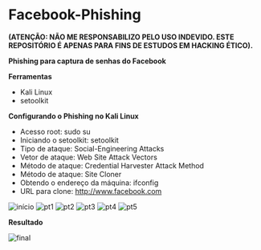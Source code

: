 # Facebook-Phishing

**(ATENÇÃO: NÃO ME RESPONSABILIZO PELO USO INDEVIDO. ESTE REPOSITÓRIO É APENAS PARA FINS DE ESTUDOS EM HACKING ÉTICO).**

**Phishing para captura de senhas do Facebook**

**Ferramentas**

* Kali Linux
* setoolkit


**Configurando o Phishing no Kali Linux**

* Acesso root: sudo su
* Iniciando o setoolkit: setoolkit
* Tipo de ataque: Social-Engineering Attacks
* Vetor de ataque: Web Site Attack Vectors
* Método de ataque: Credential Harvester Attack Method 
* Método de ataque: Site Cloner
* Obtendo o endereço da máquina: ifconfig
* URL para clone: http://www.facebook.com
  
![início](https://github.com/hds100/Facebook-Phishing/assets/148555673/dd27b5e0-83d3-4466-9731-8dadf21d2294)
![pt1](https://github.com/hds100/Facebook-Phishing/assets/148555673/3fc7c30b-dff8-4852-bcca-076c26576cec)
![pt2](https://github.com/hds100/Facebook-Phishing/assets/148555673/48f985a1-b543-4da0-b041-e8d557892113)
![pt3](https://github.com/hds100/Facebook-Phishing/assets/148555673/b482164b-3964-4406-b3d6-8baa9df764ee)
![pt4](https://github.com/hds100/Facebook-Phishing/assets/148555673/9cc14f2c-c4e1-421f-bcd1-5b4d3d0cdd3b)
![pt5](https://github.com/hds100/Facebook-Phishing/assets/148555673/a5f753c8-e72f-415c-abbe-879107119b79)


**Resultado**

![final](https://github.com/hds100/Facebook-Phishing/assets/148555673/db062634-f78e-43d2-a41f-44b1965ff961)

